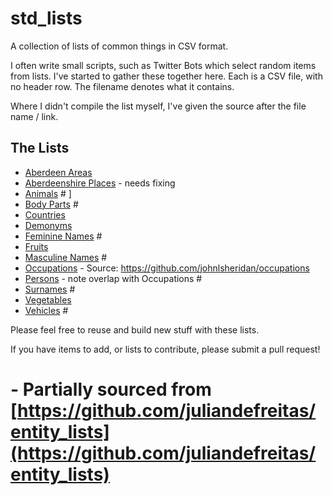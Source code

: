 # std_lists
A collection of lists of common things in CSV format. 

I often write small scripts, such as Twitter Bots which select random items from lists. I've started to gather these together here. Each is a CSV file, with no header row. The filename denotes what it contains.

Where I didn't compile the list myself, I've given the source after the file name / link. 

##  The Lists
* [Aberdeen Areas](aberdeen_areas.csv)
* [Aberdeenshire Places](aberdeenshire_places.tsv) - needs fixing
* [Animals](animals.csv) # ]
* [Body Parts](body_parts.csv) #
* [Countries](countries.csv) 
* [Demonyms](demonyms.csv)
* [Feminine Names](feminine_names.csv) #
* [Fruits](fruits.csv)
* [Masculine Names](masculine_names.csv) #
* [Occupations](occupations.csv) - Source: https://github.com/johnlsheridan/occupations
* [Persons](persons.csv) - note overlap with Occupations # 
* [Surnames](surnames.csv) # 
* [Vegetables](vegetables.csv)
* [Vehicles](vehicles.csv) #

Please feel free to reuse and build new stuff with these lists. 

If you have items to add, or lists to contribute, please submit a pull request! 


# - Partially sourced from [https://github.com/juliandefreitas/entity_lists](https://github.com/juliandefreitas/entity_lists)